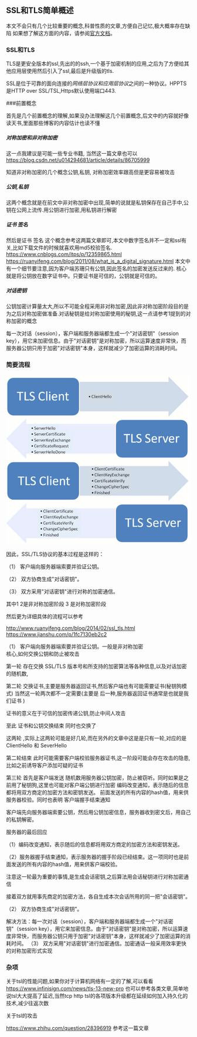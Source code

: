 ## SSL和TLS简单概述

本文不会只有几个比较重要的概念,科普性质的文章,方便自己记忆,极大概率存在缺陷
如果想了解这方面的内容，请参阅[官方文档](https://datatracker.ietf.org/doc/html/rfc5246)。

### SSL和TLS
TLS是更安全版本的ssl,先出的的ssh,一个基于加密机制的应用,之后为了方便给其他应用层使用然后引入了ssl,最后是升级版的tls.

SSL是位于可靠的面向连接的*网络层协议和应用层协议*之间的一种协议。HPPTS是HTTP over SSL/TSL,Https默认使用端口443.

###前置概念

首先是几个前置概念的理解,如果没办法理解这几个前置概念,后文中的内容就好像读天书,里面那些博客的内容估计也读不懂

##### 对称加密和非对称加密 
这一点我建议是可能一些专业书籍,
当然这一篇文章也可以
https://blog.csdn.net/u014294681/article/details/86705999

知道非对称加密的几个概念公钥,私钥, 对称加密效率跟高但是更容易被攻击

##### 公钥,私钥
这两个概念就是在前文中非对称加密中出现,简单的说就是私钥保存在自己手中,公钥在公网上流传.用公钥进行加密,用私钥进行解密

##### 证书 签名 
然后是证书 签名  这个概念参考这两篇文章即可,本文中数字签名并不一定和ssl有关,比如下载文件的时候就喜欢用md5校验签名.
https://www.cnblogs.com/itps/p/12359865.html
https://ruanyifeng.com/blog/2011/08/what_is_a_digital_signature.html
本文中有一个细节要注意,因为客户端苏珊只有公钥,因此签名的加密发送反过来的.
核心就是将公钥放在数字证书中。只要证书是可信的，公钥就是可信的。


##### 对话密钥
公钥加密计算量太大,所以不可能全程采用非对称加密,因此非对称加密阶段目的是为之后对称加密做准备.对话秘钥是给对称加密使用的秘钥,这一点请参考1提到的对称加密的概念

每一次对话（session），客户端和服务器端都生成一个"对话密钥"（session key），用它来加密信息。由于"对话密钥"是对称加密，所以运算速度非常快，而服务器公钥只用于加密"对话密钥"本身，这样就减少了加密运算的消耗时间。

### 简要流程

![](ssl.png)

因此，SSL/TLS协议的基本过程是这样的：

（1） 客户端向服务器端索要并验证公钥。

（2） 双方协商生成"对话密钥"。

（3） 双方采用"对话密钥"进行对称的加密通信。

其中1 2是非对称加密阶段  3 是对称加密阶段

然后更为详细具体的流程可以参考

http://www.ruanyifeng.com/blog/2014/02/ssl_tls.html
https://www.jianshu.com/p/1fc7130eb2c2



（1） 客户端向服务器端索要并验证公钥。一般是非对称加密  
核心,如何交换公钥和防止被攻击


第一轮 存在交换 SSL/TLS 版本号和所支持的加密算法等各种信息,以及对话加密的随机数,

第二轮 交换证书,主要是服务器返回证书,然后客户端也有可能需要证书(秘钥狗模式) 当然这一轮两次都不一定需要(主要是 后一种,服务器返回证书通常是也就是我们证书 )

证书的意义在于可信的加密传递公钥,防止中间人攻击

至此 证书和公钥交换结束 同时也交换了

这两轮 ,实际上这两轮可能是好几轮,而在另外的文章中这是是只有一轮,对应的是 ClientHello 和 SeverHello

第二轮结束  此时可能需要客户端校验服务器证书,这一阶段可能会存在攻击的隐患,比如之前诱导客户添加可疑的证书



第三轮 首先是客户端发送 
随机数用服务器公钥加密，防止被窃听。同时如果是之前用了秘钥狗,这里也可能对客户端公钥进行加密
编码改变通知，表示随后的信息都将用双方商定的加密方法和密钥发送。
前面发送的所有内容的hash值，用来供服务器校验。同时也表明 客户端握手结束通知

客户端先向服务器端索要公钥，然后用公钥加密信息，服务器收到密文后，用自己的私钥解密。


服务器的最后回应

（1）编码改变通知，表示随后的信息都将用双方商定的加密方法和密钥发送。

（2）服务器握手结束通知，表示服务器的握手阶段已经结束。这一项同时也是前面发送的所有内容的hash值，用来供客户端校验。

注意这一轮最为重要的事情,是生成会话密钥,之后算法用会话秘钥进行对称加密通信


接着双方就用事先商定的加密方法，各自生成本次会话所用的同一把"会话密钥"。

（2） 双方协商生成"对话密钥"。

解决方法：每一次对话（session），客户端和服务器端都生成一个"对话密钥"（session key），用它来加密信息。由于"对话密钥"是对称加密，所以运算速度非常快，而服务器公钥只用于加密"对话密钥"本身，这样就减少了加密运算的消耗时间。
（3） 双方采用"对话密钥"进行加密通信。加密通话一般采用效率更快的对称加密形式实现


### 杂项

关于tsl的性能问题,如果你对于计算机网络有一定的了解,可以看看
https://www.infinisign.com/news/tls-13-new-pro
也可以参考各类文章,简单地说tsl大大提高了延迟,当然tcp http tsl的各项版本升级都在延续如何加入持久化的技术,减少往返次数


关于tsl的攻击

https://www.zhihu.com/question/28396919
参考这一篇文章
